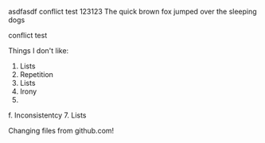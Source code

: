 asdfasdf
conflict test
123123
The quick brown fox jumped over the sleeping dogs

conflict test

Things I don't like:
1. Lists
2. Repetition
3. Lists
4. Irony
5.
f. Inconsistentcy
7. Lists

Changing files from github.com!
